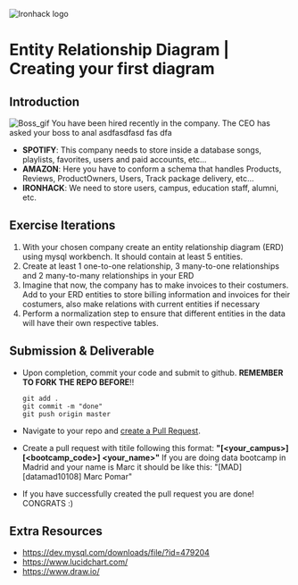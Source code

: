 ![Ironhack logo](https://i.imgur.com/1QgrNNw.png)

# Entity Relationship Diagram | Creating your first diagram

## Introduction
![Boss_gif](https://tenor.com/view/like-aboss-boss-suits-gabriel-macht-harvey-specter-gif-3540818.gif)
You have been hired recently in the company. The CEO has asked your boss to anal
asdfasdfasd
fas
dfa

* **SPOTIFY**: This company needs to store inside a database songs, playlists, favorites, users and paid accounts, etc...
* **AMAZON**: Here you have to conform a schema that handles Products, Reviews, ProductOwners, Users, Track package delivery, etc…
* **IRONHACK**: We need to store users, campus, education staff, alumni, etc.

## Exercise Iterations

1. With your chosen company create an entity relationship diagram (ERD) using mysql workbench. It should contain at least 5 entities.
2. Create at least 1 one-to-one relationship, 3 many-to-one relationships and 2 many-to-many relationships in your ERD
3. Imagine that now, the company has to make invoices to their costumers. Add to your ERD entities to store billing information and invoices for their costumers, also make relations with current entities if necessary
4. Perform a normalization step to ensure that different entities in the data will have their own respective tables.

## Submission & Deliverable

- Upon completion, commit your code and submit to github. **REMEMBER TO FORK THE REPO BEFORE**!!

  ```
  git add .
  git commit -m "done"
  git push origin master
  ```

- Navigate to your repo and [create a Pull Request](https://help.github.com/articles/creating-a-pull-request/).
- Create a pull request with titile following this format: **"[<your_campus>][<bootcamp_code>] <your_name>"**
  If you are doing data bootcamp in Madrid and your name is Marc it should be like this: "[MAD][datamad10108] Marc Pomar"
- If you have successfully created the pull request you are done!  CONGRATS :)


## Extra Resources
- https://dev.mysql.com/downloads/file/?id=479204
- https://www.lucidchart.com/
- https://www.draw.io/


